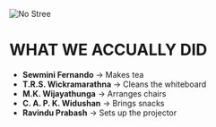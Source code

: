 ![No Stree](https://img.freepik.com/free-vector/simple-vibing-cat-square-meme_742173-4493.jpg)

# WHAT WE ACCUALLY DID

- **Sewmini Fernando** → Makes tea
- **T.R.S. Wickramarathna** → Cleans the whiteboard
- **M.K. Wijayathunga** → Arranges chairs
- **C. A. P. K. Widushan** → Brings snacks
- **Ravindu Prabash** → Sets up the projector
